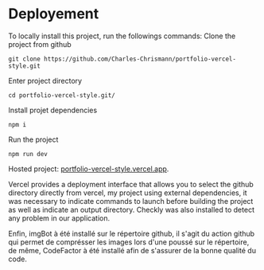 # Deployement

To locally install this project, run the followings commands:
Clone the project from github

```
git clone https://github.com/Charles-Chrismann/portfolio-vercel-style.git
```
Enter project directory
```
cd portfolio-vercel-style.git/
```
Install projet dependencies
```
npm i
```
Run the project
```
npm run dev
```

Hosted project: [portfolio-vercel-style.vercel.app](portfolio-vercel-style.vercel.app).

Vercel provides a deployment interface that allows you to select the github directory directly from vercel, my project using external dependencies, it was necessary to indicate commands to launch before building the project as well as indicate an output directory. Checkly was also installed to detect any problem in our application.

Enfin, imgBot à été installé sur le répertoire github, il s'agit du action github qui permet de comprésser les images lors d'une poussé sur le répertoire, de même, CodeFactor à été installé afin de s'assurer de la bonne qualité du code.